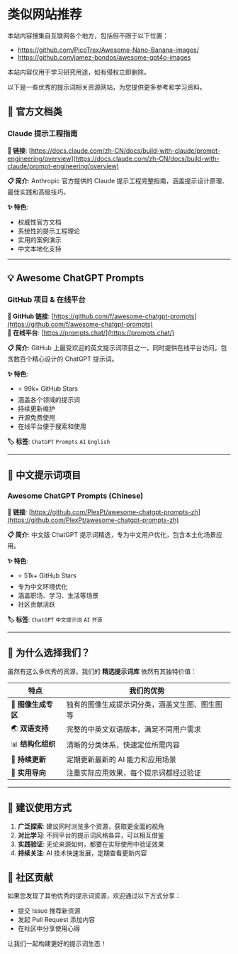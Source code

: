 # 类似网站推荐

本站内容搜集自互联网各个地方，包括但不限于以下位置：

- https://github.com/PicoTrex/Awesome-Nano-Banana-images/
- https://github.com/jamez-bondos/awesome-gpt4o-images

本站内容仅用于学习研究用途，如有侵权立即删除。

以下是一些优秀的提示词相关资源网站，为您提供更多参考和学习资料。

## 📖 官方文档类

### Claude 提示工程指南
**🔗 链接**: [https://docs.claude.com/zh-CN/docs/build-with-claude/prompt-engineering/overview](https://docs.claude.com/zh-CN/docs/build-with-claude/prompt-engineering/overview)

**📋 简介**: Anthropic 官方提供的 Claude 提示工程完整指南，涵盖提示设计原理、最佳实践和高级技巧。

**✨ 特色**:
- 权威性官方文档
- 系统性的提示工程理论
- 实用的案例演示
- 中文本地化支持

---

## 💡 Awesome ChatGPT Prompts

### GitHub 项目 & 在线平台
**🔗 GitHub 链接**: [https://github.com/f/awesome-chatgpt-prompts](https://github.com/f/awesome-chatgpt-prompts)  
**🔗 在线平台**: [https://prompts.chat/](https://prompts.chat/)

**📋 简介**: GitHub 上最受欢迎的英文提示词项目之一，同时提供在线平台访问，包含数百个精心设计的 ChatGPT 提示词。

**✨ 特色**:
- ⭐ 99k+ GitHub Stars
- 涵盖各个领域的提示词
- 持续更新维护
- 开源免费使用
- 在线平台便于搜索和使用

**🏷️ 标签**: `ChatGPT` `Prompts` `AI` `English`

---

## 🎯 中文提示词项目

### Awesome ChatGPT Prompts (Chinese)
**🔗 链接**: [https://github.com/PlexPt/awesome-chatgpt-prompts-zh](https://github.com/PlexPt/awesome-chatgpt-prompts-zh)

**📋 简介**: 中文版 ChatGPT 提示词精选，专为中文用户优化，包含本土化场景应用。

**✨ 特色**:
- ⭐ 51k+ GitHub Stars
- 专为中文环境优化
- 涵盖职场、学习、生活等场景
- 社区贡献活跃

**🏷️ 标签**: `ChatGPT` `中文提示词` `AI` `开源`

---

## 🌟 为什么选择我们？

虽然有这么多优秀的资源，我们的 **精选提示词库** 依然有其独特价值：

| 特点 | 我们的优势 |
|------|-----------|
| 🎨 **图像生成专区** | 独有的图像生成提示词分类，涵盖文生图、图生图等 |
| 🌏 **双语支持** | 完整的中英文双语版本，满足不同用户需求 |
| 📊 **结构化组织** | 清晰的分类体系，快速定位所需内容 |
| 🔄 **持续更新** | 定期更新最新的 AI 能力和应用场景 |
| 🎯 **实用导向** | 注重实际应用效果，每个提示词都经过验证 |

---

## 💭 建议使用方式

1. **广泛探索**: 建议同时浏览多个资源，获取更全面的视角
2. **对比学习**: 不同平台的提示词风格各异，可以相互借鉴
3. **实践验证**: 无论来源如何，都要在实际使用中验证效果
4. **持续关注**: AI 技术快速发展，定期查看更新内容

## 🤝 社区贡献

如果您发现了其他优秀的提示词资源，欢迎通过以下方式分享：

- 提交 Issue 推荐新资源
- 发起 Pull Request 添加内容
- 在社区中分享使用心得

让我们一起构建更好的提示词生态！